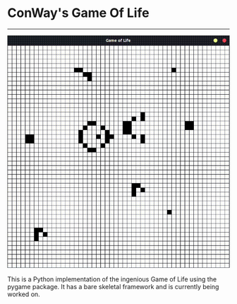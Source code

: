 # ConWay's Game Of Life
---

![game_screencast](./assets/game_cast.gif)

This is a Python implementation of the ingenious Game of Life using the pygame package. It has a bare skeletal framework and is currently being worked on.

